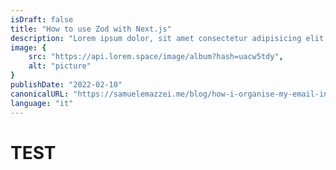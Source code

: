 ```yaml
---
isDraft: false
title: "How to use Zod with Next.js"
description: "Lorem ipsum dolor, sit amet consectetur adipisicing elit. Ullam, quibusdam iste."
image: {
    src: "https://api.lorem.space/image/album?hash=uacw5tdy",
    alt: "picture"
}
publishDate: "2022-02-10"
canonicalURL: "https://samuelemazzei.me/blog/how-i-organise-my-email-inbox-and-why-you-should-you-too"
language: "it"
---
```


# TEST